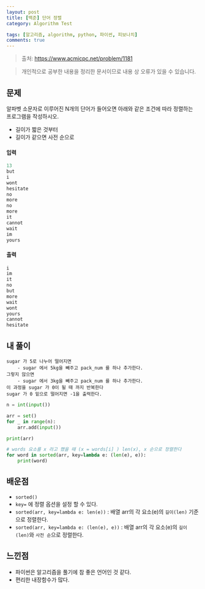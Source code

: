 ```yaml
---
layout: post
title: [백준] 단어 정렬
category: Algorithm Test

tags: [알고리즘, algorithm, python, 파이썬, 피보나치]
comments: true
---
```

> 출처: https://www.acmicpc.net/problem/1181

> 개인적으로 공부한 내용을 정리한 문서이므로 내용 상 오류가 있을 수 있습니다.


## 문제
알파벳 소문자로 이루어진 N개의 단어가 들어오면 아래와 같은 조건에 따라 정렬하는 프로그램을 작성하시오.

- 길이가 짧은 것부터
- 길이가 같으면 사전 순으로

#### 입력

```javascript
13
but
i
wont
hesitate
no
more
no
more
it
cannot
wait
im
yours
```

#### 출력

```javascript
i
im
it
no
but
more
wait
wont
yours
cannot
hesitate
```

## 내 풀이

```angular2
sugar 가 5로 나누어 떨어지면
    - sugar 에서 5kg을 빼주고 pack_num 를 하나 추가한다.
그렇지 않으면
    - sugar 에서 3kg을 빼주고 pack_num 를 하나 추가한다.
이 과정을 sugar 가 0이 될 때 까지 반복한다
sugar 가 0 밑으로 떨어지면 -1을 출력한다.
```

```python
n = int(input())

arr = set()
for _ in range(n):
    arr.add(input())

print(arr)

# words 요소를 x 라고 했을 때 (x = words[i] ) len(x), x 순으로 정렬한다
for word in sorted(arr, key=lambda e: (len(e), e)):
    print(word)
```


## 배운점

- `sorted()`
- `key=` 에 정렬 옵션을 설정 할 수 있다.
- `sorted(arr, key=lambda e: len(e))` : 배열 arr의 각 요소(e)의 `길이(len)` 기준으로 정렬한다.
- `sorted(arr, key=lambda e: (len(e), e))` : 배열 arr의 각 요소(e)의 `길이(len)`와 `사전 순`으로 정렬한다.

## 느낀점
- 파이썬은 알고리즘을 풀기에 참 좋은 언어인 것 같다.
- 편리한 내장함수가 많다.


